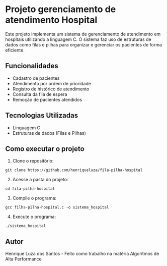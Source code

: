  # Projeto gerenciamento de atendimento Hospital

Este projeto implementa um sistema de gerenciamento de atendimento em hospitais utilizando a linguagem C. O sistema faz uso de estruturas de dados como filas e pilhas para organizar e gerenciar os pacientes de forma eficiente.

## Funcionalidades

* Cadastro de pacientes
* Atendimento por ordem de prioridade
* Registro de histórico de atendimento
* Consulta da fila de espera
* Remoção de pacientes atendidos

## Tecnologias Utilizadas

* Linguagem C
* Estruturas de dados (Filas e Pilhas)

## Como executar o projeto

1. Clone o repositório:

```
git clone https://github.com/henriqueluza/fila-pilha-hospital
```

2. Acesse a pasta do projeto:

```
cd fila-pilha-hospital
```

3. Compile o programa:

```
gcc filha-pilha-hospital.c -o sistema_hospital
```

4. Execute o programa:
```
./sistema_hospital
```

## Autor

Henrique Luza dos Santos - Feito como trabalho na matéria Algoritmos de Alta Performance
